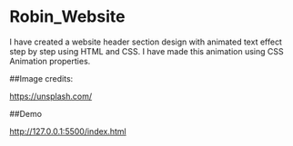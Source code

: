 # Robin_Website

I have created a website header section design with animated text effect step by step using HTML and CSS.
I have made this animation using CSS Animation properties.

##Image credits:

https://unsplash.com/

##Demo

http://127.0.0.1:5500/index.html
